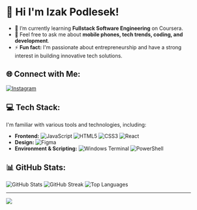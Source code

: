 # 👋 Hi I'm Izak Podlesek!
- 🌱 I’m currently learning **Fullstack Software Engineering** on Coursera.
- 💬 Feel free to ask me about **mobile phones, tech trends, coding, and development**.
- ⚡ **Fun fact:** I'm passionate about entrepreneurship and have a strong interest in building innovative tech solutions.

## 🌐 Connect with Me:
[![Instagram](https://img.shields.io/badge/Instagram-%23E4405F.svg?style=for-the-badge&logo=Instagram&logoColor=white)](https://instagram.com/izakpodlesek)

## 💻 Tech Stack:
I'm familiar with various tools and technologies, including:

- **Frontend:** ![JavaScript](https://img.shields.io/badge/javascript-%23323330.svg?style=for-the-badge&logo=javascript&logoColor=%23F7DF1E) ![HTML5](https://img.shields.io/badge/html5-%23E34F26.svg?style=for-the-badge&logo=html5&logoColor=white) ![CSS3](https://img.shields.io/badge/css3-%231572B6.svg?style=for-the-badge&logo=css3&logoColor=white) ![React](https://img.shields.io/badge/react-%2320232a.svg?style=for-the-badge&logo=react&logoColor=%2361DAFB)
- **Design:** ![Figma](https://img.shields.io/badge/figma-%23F24E1E.svg?style=for-the-badge&logo=figma&logoColor=white)
- **Environment & Scripting:** ![Windows Terminal](https://img.shields.io/badge/Windows%20Terminal-%234D4D4D.svg?style=for-the-badge&logo=windows-terminal&logoColor=white) ![PowerShell](https://img.shields.io/badge/PowerShell-%235391FE.svg?style=for-the-badge&logo=powershell&logoColor=white)

## 📊 GitHub Stats:
![GitHub Stats](https://github-readme-stats.vercel.app/api?username=Izak09&theme=calm_pink&hide_border=false&include_all_commits=false&count_private=false)
![GitHub Streak](https://github-readme-streak-stats.herokuapp.com/?user=Izak09&theme=calm_pink&hide_border=false)
![Top Languages](https://github-readme-stats.vercel.app/api/top-langs/?username=Izak09&theme=calm_pink&hide_border=false&include_all_commits=false&count_private=false&layout=compact)

---

[![](https://visitcount.itsvg.in/api?id=Izak09&icon=0&color=0)](https://visitcount.itsvg.in)
